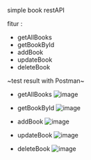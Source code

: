 simple book restAPI

fitur :
- getAllBooks
- getBookById
- addBook
- updateBook
- deleteBook


~test result with Postman~

- getAllBooks
![image](https://user-images.githubusercontent.com/50866675/227503146-b40a9565-acd9-4178-9551-0b8f449f2e02.png)

- getBookById
![image](https://user-images.githubusercontent.com/50866675/227503278-b7447617-4a6a-41e4-9577-dc739a59422c.png)

- addBook
![image](https://user-images.githubusercontent.com/50866675/227502862-9ba44740-bb6d-4b63-b03e-b60688e3e6b0.png)

- updateBook
![image](https://user-images.githubusercontent.com/50866675/227503560-76e210ce-e2b4-4f2b-8060-0c68df6cc3a1.png)

- deleteBook
![image](https://user-images.githubusercontent.com/50866675/227503870-c79183fd-2cf7-410e-b3fe-8cb8a59023dc.png)

